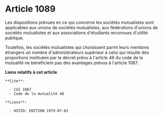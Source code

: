 # Article 1089

Les dispositions prévues en ce qui concerne les sociétés mutualistes sont applicables aux unions de sociétés mutualistes, aux
fédérations d'unions de sociétés mutualistes et aux associations d'étudiants reconnues d'utilité publique.

Toutefois, les sociétés mutualistes qui choisissent parmi leurs membres étrangers un nombre d'administrateurs supérieur à
celui qui résulte des proportions instituées par le décret prévu à l'article 48 du code de la mutualité ne bénéficient pas
des avantages prévus à l'article 1087.

**Liens relatifs à cet article**

	**Cite**:

	  - CGI 1087
	  - Code de la mutualité 48

	**Liens**:

	  - HISTO: EDITION 1979-07-01
